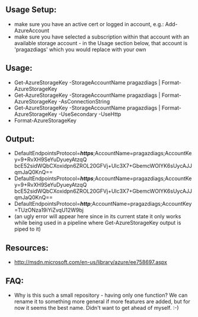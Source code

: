Usage Setup: 
-------- 

* make sure you have an active cert or logged in account, e.g.: Add-AzureAccount 
* make sure you have selected a subscription within that account with an available storage account - in the Usage section below, that account is 'pragazdiags' which you would replace with your own

Usage: 
-------- 

* Get-AzureStorageKey -StorageAccountName pragazdiags | Format-AzureStorageKey
* Get-AzureStorageKey -StorageAccountName pragazdiags | Format-AzureStorageKey -AsConnectionString
* Get-AzureStorageKey -StorageAccountName pragazdiags | Format-AzureStorageKey -UseSecondary -UseHttp
* Format-AzureStorageKey

Output:
------

* DefaultEndpointsProtocol=_**https**_;AccountName=pragazdiags;AccountKey=9+RvXH9SeYuDyueyAtzqQ
bcE52sidWQbCXoxidpn6ZROL20GFVj+Ulc3X7+GbemcWOlYK6sUycAJJqmJaQ0KnQ==
* DefaultEndpointsProtocol=_**https**_;AccountName=pragazdiags;AccountKey=9+RvXH9SeYuDyueyAtzqQ
bcE52sidWQbCXoxidpn6ZROL20GFVj+Ulc3X7+GbemcWOlYK6sUycAJJqmJaQ0KnQ==
* DefaultEndpointsProtocol=_**http**_;AccountName=pragazdiags;AccountKey=TUzONza19iYiZvqU12W9bj
* (an ugly error will appear here since in its current state it only works while being used in a pipeline where Get-AzureStorageKey output is piped to it)


Resources: 
-------------- 

* http://msdn.microsoft.com/en-us/library/azure/ee758697.aspx

FAQ:
----

* Why is this such a small repository - having only one function? We can rename it to something more general if more features are added, but for now it seems the best name. Didn't want to get ahead of myself. :-)


